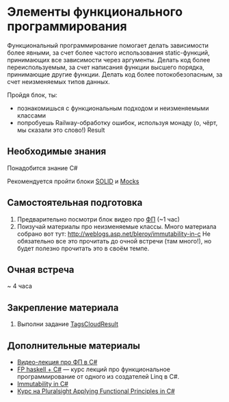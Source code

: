 # Элементы функционального программирования

Функциональный программирование помогает делать зависимости более явными, за счет более частого использования static-функций, принимающих все зависимости через аргументы.
Делать код более переиспользуемым, за счет написания функции высшего порядка, принимающие другие функции.
Делать код более потокобезопасным, за счет неизменяемых типов данных.

Пройдя блок, ты:

- познакомишься с функциональным подходом и неизменяемыми классами
- попробуешь Railway-обработку ошибок, используя монаду (о, чёрт, мы сказали это слово!) Result


## Необходимые знания

Понадобится знание C#

Рекомендуется пройти блоки [SOLID](https://github.com/kontur-csharper/solid-design) и [Mocks](https://github.com/kontur-csharper/mocks)


## Самостоятельная подготовка
1. Предварительно посмотри блок видео про [ФП](https://ulearn.me/Course/cs2/Probliematika_e0da880e-8afe-4f7c-a0dc-704337b535c4) (~1 час)
 
2. Поизучай материалы про неизменяемые классы. Много материала собрано вот тут: http://weblogs.asp.net/bleroy/immutability-in-c
Не обязательно все это прочитать до очной встречи (там много!), но будет полезно прочитать это в своём темпе.


## Очная встреча

~ 4 часа


## Закрепление материала

1. Выполни задание [TagsCloudResult](HomeExercise.md)


## Дополнительные материалы

* [Видео-лекция про ФП в C#](https://ulearn.azurewebsites.net/Course/cs2/Probliematika_e0da880e-8afe-4f7c-a0dc-704337b535c4)
* [FP haskell + C#](https://www.youtube.com/watch?v=UIUlFQH4Cvo&list=PLTA0Ta9Qyspa5Nayx0VCHj5AHQJqp1clD) — курс лекций про функциональное программирование от одного из создателей Linq в C#.
* [Immutability in C#](http://weblogs.asp.net/bleroy/immutability-in-c)
* [Курс на Pluralsight Applying Functional Principles in C#](https://app.pluralsight.com/library/courses/csharp-applying-functional-principles/table-of-contents)
